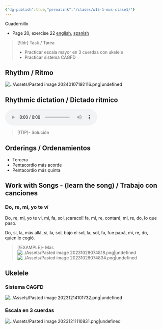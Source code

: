 ```yaml
---
{"dg-publish":true,"permalink":"/clases/w15-1-mus-clase1/"}
---
```


<div class=slide>

Cuadernillo

- Page 20, exercise 22 [english](https://www.blinklearning.com/v/1703163655/themes/tmpux/launch.php?theme=tmpux#activity/4239478/65132310/421303490), [spanish](https://www.blinklearning.com/v/1700137415/theme_tmpux/launch.php?theme=tmpux#responsive/book/4177206)

</div>
<div class="slide">

> [!tldr] Task / Tarea
> - Practicar escala mayor en 3 cuerdas con ukelele
> - Practicar sistema CAGFD

</div>
<div class=slide>

## Rhythm / Ritmo

![../Assets/Pasted image 20240107192116.png|undefined](/img/user/Assets/Pasted%20image%2020240107192116.png)

</div>
<div class=slide> 

## Rhythmic dictation / Dictado rítmico

<audio src="https://docs.google.com/uc?export=download&id=1H-SlfGJ5mugDTF7zKKQDtkhJCvMGyI4Q" controls></audio>

> [!TIP]- Solución
> <div id="paper"></div>
> <script> document.addEventListener("DOMContentLoaded", function() { window.ABCJS.renderAbc("paper", `X: 1\nM: 4/4\nL: 1/4\nK: perc stafflines = -1\nA z2 A | A z A A | A A z A | A4 |]`); }); </script> 

</div>
<div class=slide>

## Orderings / Ordenamientos

- Tercera
- Pentacordio más acorde
- Pentacordio más quinta

</div>
<div class=slide>

## Work with Songs - (learn the song) / Trabajo con canciones

### Do, re, mi, yo te ví

Do, re, mi, yo te vi,
mi, fa, sol, ¡caracol!
fa, mi, re, contaré,
mi, re, do, lo que pasó.

Do, si, la, más allá,
si, la, sol, bajo el sol,
la, sol, fa, fue papá,
mi, re, do, quien lo cogió.

>[!EXAMPLE]- Más
>![../Assets/Pasted image 20231028074818.png|undefined](/img/user/Assets/Pasted%20image%2020231028074818.png)
>![../Assets/Pasted image 20231028074834.png|undefined](/img/user/Assets/Pasted%20image%2020231028074834.png)

</div>
<div class="slide">

## Ukelele

### Sistema CAGFD

![../Assets/Pasted image 20231214101732.png|undefined](/img/user/Assets/Pasted%20image%2020231214101732.png)

</div>
<div class=slide>

### Escala en 3 cuerdas

![../Assets/Pasted image 20231211110831.png|undefined](/img/user/Assets/Pasted%20image%2020231211110831.png)

</div>